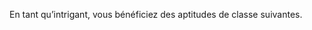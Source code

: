 ﻿---
id: class_scheming_fr.md#intrigant
name: Intrigant
alt_name: Scheming (RPG p67)
source: (JDR p67)
---
En tant qu’intrigant, vous bénéficiez des aptitudes de classe suivantes.

